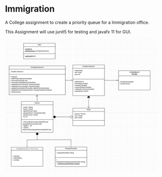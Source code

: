 # Immigration
A College assignment to create a priority queue for a Immigration office.

This Assignment will use junit5 for testing and javafx 11 for GUI.

![UML](https://github.com/avacadoadam/Immigration/blob/master/priorityQueue.PNG)


